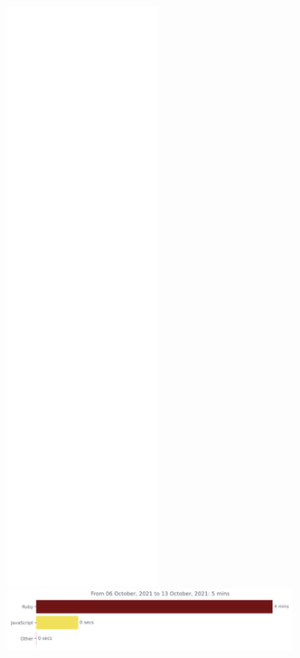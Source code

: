 <!-- If you're using "main" as default branch -->
![Metrics](https://github.com/coding-famer/coding-famer/blob/main/github-metrics.svg)
<img src="https://github.com/coding-famer/coding-famer/blob/main/images/stat.svg" alt="Avinal WakaTime Activity"/>

